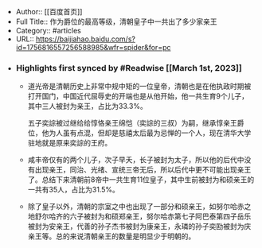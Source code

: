- Author:: [[百度首页]]
- Full Title:: 作为爵位的最高等级，清朝皇子中一共出了多少家亲王
- Category:: #articles
- URL:: https://baijiahao.baidu.com/s?id=1756816557256588985&wfr=spider&for=pc
- ### Highlights first synced by #Readwise [[March 1st, 2023]]
    - 道光帝是清朝历史上非常中规中矩的一位皇帝，清朝也是在他执政时期被打开国门，中国近代屈辱史的开端也是从他开始，他一共生育9个儿子，其中三人被封为亲王，占比为33.3%。
      
      五子奕誴被过继给给惇恪亲王绵恺（奕誴的三叔）为嗣，继承惇亲王爵位，他为人虽有点混，但却是慈禧太后最为忌惮的一个人，现在清华大学驻地就是原来奕誴的王府。
    - 咸丰帝仅有的两个儿子，次子早夭，长子被封为太子，所以他的后代中没有出现亲王，同治、光绪、宣统三帝无后，所以后代中更不可能出现亲王了。总结下来清朝前8帝中一共生育11位皇子，其中生前被封为和硕亲王的一共有35人，占比为31.5%。
    - 除了皇子以外，清朝的宗室之中也出现了一部分和硕亲王，如努尔哈赤之地舒尔哈齐的六子被封为和硕郑亲王，努尔哈赤第七子阿巴泰第四子岳乐被封为安亲王，代善的孙子杰书被封为康亲王，永璘的孙子奕劻被封为庆亲王等。总的来说清朝亲王的数量是明显少于明朝的。
